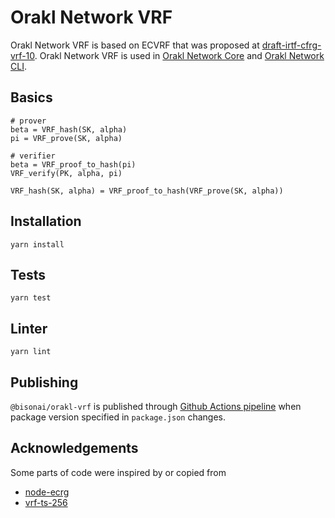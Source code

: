 # Orakl Network VRF

Orakl Network VRF is based on ECVRF that was proposed at [draft-irtf-cfrg-vrf-10](https://datatracker.ietf.org/doc/html/draft-irtf-cfrg-vrf-10). Orakl Network VRF is used in [Orakl Network Core](https://github.com/Bisonai/orakl/tree/master/core) and [Orakl Network CLI](https://github.com/Bisonai/orakl/tree/master/cli).

## Basics

```
# prover
beta = VRF_hash(SK, alpha)
pi = VRF_prove(SK, alpha)

# verifier
beta = VRF_proof_to_hash(pi)
VRF_verify(PK, alpha, pi)

VRF_hash(SK, alpha) = VRF_proof_to_hash(VRF_prove(SK, alpha))
```

## Installation

```shell
yarn install
```

## Tests

```shell
yarn test
```

## Linter

```shell
yarn lint
```

## Publishing

`@bisonai/orakl-vrf` is published through [Github Actions pipeline](https://github.com/Bisonai/orakl/blob/master/.github/workflows/vrf.build+publish.yaml) when package version specified in `package.json` changes.

## Acknowledgements

Some parts of code were inspired by or copied from

- [node-ecrg](https://github.com/KenshiTech/node-ecvrf)
- [vrf-ts-256](https://github.com/cbrpunks/vrf-ts-256)

